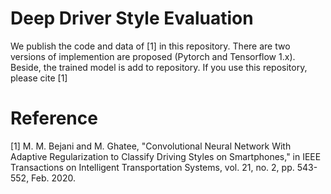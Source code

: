 # Deep Driver Style Evaluation
We publish the code and data of [1] in this repository. There are two versions of implemention are proposed (Pytorch and Tensorflow 1.x). Beside, the trained model is add to repository. If you use this repository, please cite [1]

# Reference
[1] M. M. Bejani and M. Ghatee, "Convolutional Neural Network With Adaptive Regularization to Classify Driving Styles on Smartphones," in IEEE Transactions on Intelligent Transportation Systems, vol. 21, no. 2, pp. 543-552, Feb. 2020.
